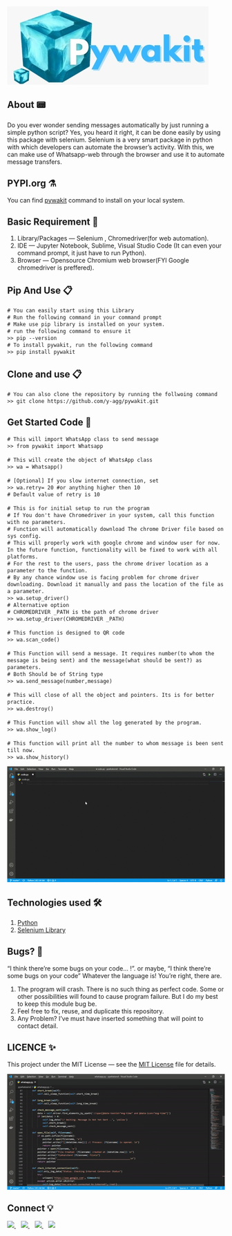 <img src="https://github.com/y-agg/pywakit/blob/master/Images/logo.jpeg?raw=true"/>

## About 📟
Do you ever wonder sending messages automatically by just running a simple python script? Yes, you heard it right, it can be done easily by using this package with selenium. 
Selenium is a very smart package in python with which developers can automate the browser’s activity. With this, we can make use of Whatsapp-web through the browser and use it to automate message transfers.

## PYPI.org ⚗️
You can find [pywakit](https://pypi.org/project/pywakit/) command to install on your local system.


## Basic Requirement 📖
1. Library/Packages — Selenium , Chromedriver(for web automation).
2. IDE — Jupyter Notebook, Sublime, Visual Studio Code (It can even your command prompt, it just have to run Python).
3. Browser — Opensource Chromium web browser(FYI Google chromedriver is preffered).

## Pip And Use 📋
```
# You can easily start using this Library
# Run the following command in your command prompt
# Make use pip library is installed on your system. 
# run the following command to ensure it
>> pip --version
# To install pywakit, run the following command
>> pip install pywakit
```

## Clone and use 📋
```
# You can also clone the repository by running the follwoing command 
>> git clone https://github.com/y-agg/pywakit.git
```

## Get Started Code 🏃
```
# This will import WhatsApp class to send message
>> from pywakit import Whatsapp

# This will create the object of WhatsApp class
>> wa = Whatsapp()

# [Optional] If you slow internet connection, set
>> wa.retry= 20 #or anything higher then 10
# Default value of retry is 10

# This is for initial setup to run the program
# If You don't have Chromedriver in your system, call this function with no parameters. 
# Function will automatically download The chrome Driver file based on sys config.
# This will properly work with google chrome and window user for now. In the future function, functionality will be fixed to work with all platforms. 
# For the rest to the users, pass the chrome driver location as a parameter to the function. 
# By any chance window use is facing problem for chrome driver downloading. Download it manually and pass the location of the file as a parameter.  
>> wa.setup_driver()
# Alternative option
# CHROMEDRIVER _PATH is the path of chrome driver
>> wa.setup_driver(CHROMEDRIVER _PATH)

# This function is designed to QR code 
>> wa.scan_code()

# This Function will send a message. It requires number(to whom the message is being sent) and the message(what should be sent?) as parameters. 
# Both Should be of String type  
>> wa.send_message(number,message)

# This will close of all the object and pointers. Its is for better practice.
>> wa.destroy()

# This Function will show all the log generated by the program.
>> wa.show_log()

# This function will print all the number to whom message is been sent till now.
>> wa.show_history()
```
<img src="https://github.com/y-agg/pywakit/blob/master/Images/code.gif?raw=true"/> <br>

## Technologies used 🛠️
1. [Python](https://www.python.org/) 
2. [Selenium Library](https://www.selenium.dev/)

## Bugs? 🍥
“I think there’re some bugs on your code… !”. or maybe, “I think there’re some bugs on your code” Whatever the language is! You’re right, there are.

1. The program will crash. There is no such thing as perfect code. Some or other possibilities will found to cause program failure. But I do my best to keep this module bug be.
2. Feel free to fix, reuse, and duplicate this repository.
3. Any Problem? I’ve must have inserted something that will point to contact detail.

## LICENCE ✨
This project under the MIT License — see the [MIT License](./LICENSE) file for details.

<img align="center" src="https://github.com/y-agg/pywakit/blob/master/Images/main.gif?raw=true"/>

## Connect 💡
<p>
<a href="https://twitter.com/yashaggarwal_">
  <img src="https://img.shields.io/badge/twitter-%231DA1F2.svg?&style=for-the-badge&logo=twitter&logoColor=white" />
</a>&nbsp;&nbsp;
<a href="https://twitter.com/yashaggarwal_">
  <img src="https://img.shields.io/badge/twitter-%231DA1F2.svg?&style=for-the-badge&logo=twitter&logoColor=white" />
</a>&nbsp;&nbsp;
<a href="https://www.linkedin.com/in/aggarwalyash">
  <img src="https://img.shields.io/badge/linkedin-%230077B5.svg?&style=for-the-badge&logo=linkedin&logoColor=white" />
</a>&nbsp;&nbsp;
<a href="mailto:yash.aggarwal.7545@gmail.com">
  <img src="https://img.shields.io/badge/email me-%23D14836.svg?&style=for-the-badge&logo=gmail&logoColor=white" />
</a>
</p>
